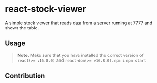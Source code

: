 # react-stock-viewer
A simple stock viewer that reads data from a [server](https://github.com/bmadhuresh/backTestingServer) running at 7777 and shows the table.
## Usage

> **Note:** Make sure that you have installed the correct version of `react(>= v16.8.0)` and `react-dom(>= v16.8.0)`.
> `npm i`
> `npm start`

## Contribution
